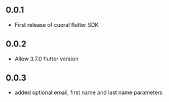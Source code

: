## 0.0.1

* First release of cuoral flutter SDK


## 0.0.2

* Allow 3.7.0 flutter version


## 0.0.3

* added optional email, first name and last name parameters
